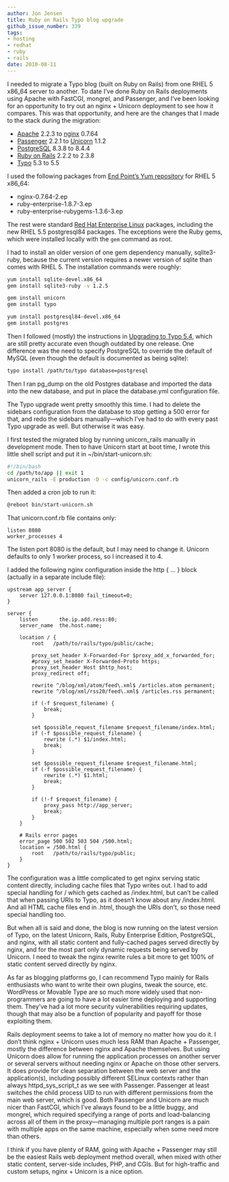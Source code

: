 ```yaml
---
author: Jon Jensen
title: Ruby on Rails Typo blog upgrade
github_issue_number: 339
tags:
- hosting
- redhat
- ruby
- rails
date: 2010-08-11
---
```


I needed to migrate a Typo blog (built on Ruby on Rails) from one RHEL 5 x86_64 server to another. To date I’ve done Ruby on Rails deployments using Apache with FastCGI, mongrel, and Passenger, and I’ve been looking for an opportunity to try out an nginx + Unicorn deployment to see how it compares. This was that opportunity, and here are the changes that I made to the stack during the migration:

- [Apache](https://httpd.apache.org/) 2.2.3 to [nginx](https://nginx.org/) 0.7.64
- [Passenger](https://www.phusionpassenger.com/) 2.2.1 to [Unicorn](https://bogomips.org/unicorn/) 1.1.2
- [PostgreSQL](https://www.postgresql.org/) 8.3.8 to 8.4.4
- [Ruby on Rails](https://rubyonrails.org/) 2.2.2 to 2.3.8
- [Typo](http://typosphere.org/) 5.3 to 5.5

I used the following packages from [End Point’s Yum repository](https://packages.endpoint.com/) for RHEL 5 x86_64:

- nginx-0.7.64-2.ep
- ruby-enterprise-1.8.7-3.ep
- ruby-enterprise-rubygems-1.3.6-3.ep

The rest were standard [Red Hat Enterprise Linux](https://www.redhat.com/en/technologies/linux-platforms/enterprise-linux) packages, including the new RHEL 5.5 postgresql84 packages. The exceptions were the Ruby gems, which were installed locally with the `gem` command as root.

I had to install an older version of one gem dependency manually, sqlite3-ruby, because the current version requires a newer version of sqlite than comes with RHEL 5. The installation commands were roughly:

```bash
yum install sqlite-devel.x86_64
gem install sqlite3-ruby -v 1.2.5

gem install unicorn
gem install typo

yum install postgresql84-devel.x86_64
gem install postgres
```

Then I followed (mostly) the instructions in [Upgrading to Typo 5.4](https://web.archive.org/web/20100225134725/http://wiki.github.com/fdv/typo/upgrading-to-typo-54), which are still pretty accurate even though outdated by one release. One difference was the need to specify PostgreSQL to override the default of MySQL (even though the default is documented as being sqlite):

```bash
typo install /path/to/typo database=postgresql
```

Then I ran pg_dump on the old Postgres database and imported the data into the new database, and put in place the database.yml configuration file.

The Typo upgrade went pretty smoothly this time. I had to delete the sidebars configuration from the database to stop getting a 500 error for that, and redo the sidebars manually—​which I’ve had to do with every past Typo upgrade as well. But otherwise it was easy.

I first tested the migrated blog by running unicorn_rails manually in development mode. Then to have Unicorn start at boot time, I wrote this little shell script and put it in ~/bin/start-unicorn.sh:

```bash
#!/bin/bash
cd /path/to/app || exit 1
unicorn_rails -E production -D -c config/unicorn.conf.rb
```

Then added a cron job to run it:

```bash
@reboot bin/start-unicorn.sh
```

That unicorn.conf.rb file contains only:

```plain
listen 8080
worker_processes 4
```

The listen port 8080 is the default, but I may need to change it. Unicorn defaults to only 1 worker process, so I increased it to 4.

I added the following nginx configuration inside the http { ... } block (actually in a separate include file):

```nginx
upstream app_server {
    server 127.0.0.1:8080 fail_timeout=0;
}

server {
    listen       the.ip.add.ress:80;
    server_name  the.host.name;

    location / { 
        root   /path/to/rails/typo/public/cache;

        proxy_set_header X-Forwarded-For $proxy_add_x_forwarded_for;
        #proxy_set_header X-Forwarded-Proto https;
        proxy_set_header Host $http_host;
        proxy_redirect off;

        rewrite ^/blog/xml/atom/feed\.xml$ /articles.atom permanent;
        rewrite ^/blog/xml/rss20/feed\.xml$ /articles.rss permanent;

        if (-f $request_filename) {
            break;
        }   

        set $possible_request_filename $request_filename/index.html;
        if (-f $possible_request_filename) {
            rewrite (.*) $1/index.html;
            break;
        }   

        set $possible_request_filename $request_filename.html;
        if (-f $possible_request_filename) {
            rewrite (.*) $1.html;
            break;
        }   

        if (!-f $request_filename) {
            proxy_pass http://app_server;
            break;
        }   
    }   

    # Rails error pages
    error_page 500 502 503 504 /500.html;
    location = /500.html {
        root   /path/to/rails/typo/public;
    }   
}
```

The configuration was a little complicated to get nginx serving static content directly, including cache files that Typo writes out. I had to add special handling for / which gets cached as /index.html, but can’t be called that when passing URIs to Typo, as it doesn’t know about any /index.html. And all HTML cache files end in .html, though the URIs don’t, so those need special handling too.

But when all is said and done, the blog is now running on the latest version of Typo, on the latest Unicorn, Rails, Ruby Enterprise Edition, PostgreSQL, and nginx, with all static content and fully-cached pages served directly by nginx, and for the most part only dynamic requests being served by Unicorn. I need to tweak the nginx rewrite rules a bit more to get 100% of static content served directly by nginx.

As far as blogging platforms go, I can recommend Typo mainly for Rails enthusiasts who want to write their own plugins, tweak the source, etc. WordPress or Movable Type are so much more widely used that non-programmers are going to have a lot easier time deploying and supporting them. They’ve had a lot more security vulnerabilities requiring updates, though that may also be a function of popularity and payoff for those exploiting them.

Rails deployment seems to take a lot of memory no matter how you do it. I don’t think nginx + Unicorn uses much less RAM than Apache + Passenger, mostly the difference between nginx and Apache themselves. But using Unicorn does allow for running the application processes on another server or several servers without needing nginx or Apache on those other servers. It does provide for clean separation between the web server and the application(s), including possibly different SELinux contexts rather than always httpd_sys_script_t as we see with Passenger. Passenger at least switches the child process UID to run with different permissions from the main web server, which is good. Both Passenger and Unicorn are much nicer than FastCGI, which I’ve always found to be a little buggy, and mongrel, which required specifying a range of ports and load-balancing across all of them in the proxy—​managing multiple port ranges is a pain with multiple apps on the same machine, especially when some need more than others.

I think if you have plenty of RAM, going with Apache + Passenger may still be the easiest Rails web deployment method overall, when mixed with other static content, server-side includes, PHP, and CGIs. But for high-traffic and custom setups, nginx + Unicorn is a nice option.
